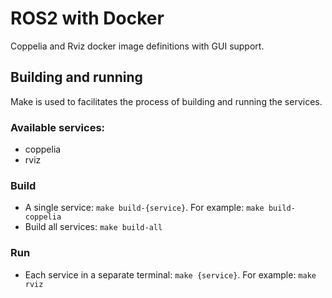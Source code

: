 # ROS2 with Docker

Coppelia and Rviz docker image definitions with GUI support.


## Building and running

Make is used to facilitates the process of building and running the services.

### Available services:
- coppelia
- rviz

### Build

- A single service: `make build-{service}`. For example: `make build-coppelia`
- Build all services: `make build-all`


### Run

- Each service in a separate terminal: `make {service}`. For example: `make rviz`